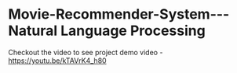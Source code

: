 # Movie-Recommender-System---Natural Language Processing


Checkout the video to see project demo video - https://youtu.be/kTAVrK4_h80
